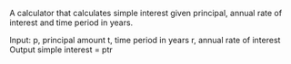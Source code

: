A calculator that calculates simple interest given principal, annual rate of interest and time period in years.

Input: p, principal amount t, time period in years r, annual rate of interest Output simple interest = ptr

